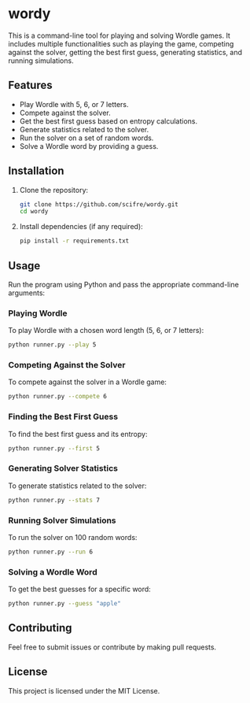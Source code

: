 # wordy

This is a command-line tool for playing and solving Wordle games. It includes multiple functionalities such as playing the game, competing against the solver, getting the best first guess, generating statistics, and running simulations.

## Features
- Play Wordle with 5, 6, or 7 letters.
- Compete against the solver.
- Get the best first guess based on entropy calculations.
- Generate statistics related to the solver.
- Run the solver on a set of random words.
- Solve a Wordle word by providing a guess.

## Installation
1. Clone the repository:
   ```sh
   git clone https://github.com/scifre/wordy.git
   cd wordy
   ```
2. Install dependencies (if any required):
   ```sh
   pip install -r requirements.txt
   ```

## Usage
Run the program using Python and pass the appropriate command-line arguments:

### Playing Wordle
To play Wordle with a chosen word length (5, 6, or 7 letters):
```sh
python runner.py --play 5
```

### Competing Against the Solver
To compete against the solver in a Wordle game:
```sh
python runner.py --compete 6
```

### Finding the Best First Guess
To find the best first guess and its entropy:
```sh
python runner.py --first 5
```

### Generating Solver Statistics
To generate statistics related to the solver:
```sh
python runner.py --stats 7
```

### Running Solver Simulations
To run the solver on 100 random words:
```sh
python runner.py --run 6
```

### Solving a Wordle Word
To get the best guesses for a specific word:
```sh
python runner.py --guess "apple"
```

## Contributing
Feel free to submit issues or contribute by making pull requests.

## License
This project is licensed under the MIT License.

